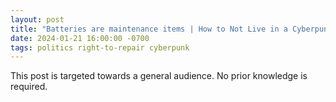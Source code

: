 ```yaml
---
layout: post
title: "Batteries are maintenance items | How to Not Live in a Cyberpunk Dystopia #01"
date: 2024-01-21 16:00:00 -0700
tags: politics right-to-repair cyberpunk
--- 
```


This post is targeted towards a general audience. No prior knowledge is required. 


